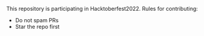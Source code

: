 This repository is participating in Hacktoberfest2022.
Rules for contributing:

* Do not spam PRs
* Star the repo first

